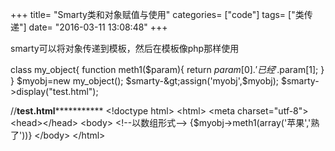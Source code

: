 +++
title= "Smarty类和对象赋值与使用"
categories= ["code"]
tags= ["类传递"]
date= "2016-03-11 13:08:48"
+++

smarty可以将对象传递到模板，然后在模板像php那样使用

class my_object{
function meth1($param){
return $param[0].'已经'.$param[1];
}
}
$myobj=new my_object();
$smarty-&gt;assign('myobj',$myobj);
$smarty-&gt;display("test.html");

//********test.html*******************
&lt;!doctype html&gt;
&lt;html&gt;
&lt;meta charset="utf-8"&gt;
&lt;head&gt;&lt;/head&gt;
&lt;body&gt;
&lt;!--以数组形式--&gt;
{$myobj-&gt;meth1(array('苹果','熟了'))}
&lt;/body&gt;
&lt;/html&gt;
